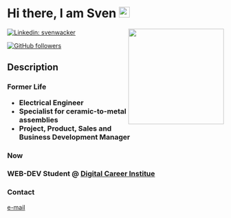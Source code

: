 <!-- Hello -->

<h1>Hi there, I am Sven <img src="https://media.giphy.com/media/hvRJCLFzcasrR4ia7z/giphy.gif" width="25"></h1>
<img align='right' src="https://media.giphy.com/media/4KzpjLvJjJknJ5Xuak/giphy.gif" width="222">

<!-- Badges -->

[![Linkedin: svenwacker](https://img.shields.io/badge/-svenwacker-blue?style=flat-square&logo=Linkedin&logoColor=white&link=https://www.linkedin.com/in/sven-wacker-17764a119/)](https://www.linkedin.com/in/sven-wacker-17764a119/)

[![GitHub followers](https://img.shields.io/github/followers/svenwacker?style=social)](https://github.com/svenwacker)

<!--[![website](https://img.shields.io/badge/Website-46a2f1.svg?&style=flat-square&logo=Google-Chrome&logoColor=white&link=https://svenwacker.com/)](https://svenwacker.com/)-->

<!-- Description -->

<h2>Description</h2>

<h3>Former Life

- Electrical Engineer
- Specialist for ceramic-to-metal assemblies
- Project, Product, Sales and Business Development Manager
</h3>
<h3>Now</h3>

<h3> WEB-DEV Student @ <a href="https://digitalcareerinstitute.org/">Digital Career Institue</a></h3>

<!-- CONTACT -->

<h3>Contact</h3>

[e-mail](mailto:s.u.wacker@outlook.de)

<!--[linkedin](https://www.linkedin.com/in/sven-wacker-17764a119/)-->

<!--
**svenWacker/svenWacker** is a ✨ _special_ ✨ repository because its `README.md` (this file) appears on your GitHub profile.

Here are some ideas to get you started:

- 🔭 I’m currently working on ...
- 🌱 I’m currently learning ...
- 👯 I’m looking to collaborate on ...
- 🤔 I’m looking for help with ...
- 💬 Ask me about ...
- 📫 How to reach me: ...
- 😄 Pronouns: ...
- ⚡ Fun fact: ...
-->
